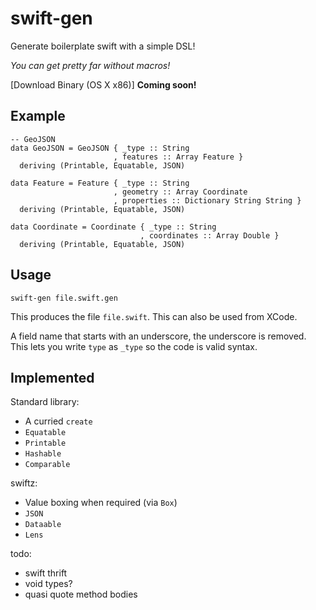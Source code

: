 # swift-gen

Generate boilerplate swift with a simple DSL!

*You can get pretty far without macros!*

[Download Binary (OS X x86)] **Coming soon!**

## Example

```
-- GeoJSON
data GeoJSON = GeoJSON { _type :: String
                       , features :: Array Feature }
  deriving (Printable, Equatable, JSON)

data Feature = Feature { _type :: String
                       , geometry :: Array Coordinate
                       , properties :: Dictionary String String }
  deriving (Printable, Equatable, JSON)

data Coordinate = Coordinate { _type :: String
                             , coordinates :: Array Double }
  deriving (Printable, Equatable, JSON)

```

## Usage

```
swift-gen file.swift.gen
```

This produces the file `file.swift`. This can also be used from XCode.

A field name that starts with an underscore, the underscore is removed.
This lets you write `type` as `_type` so the code is valid syntax.

## Implemented

Standard library:

- A curried `create`
- `Equatable`
- `Printable`
- `Hashable`
- `Comparable`

swiftz:

- Value boxing when required (via `Box`)
- `JSON`
- `Dataable`
- `Lens`

todo:

- swift thrift
- void types?
- quasi quote method bodies
